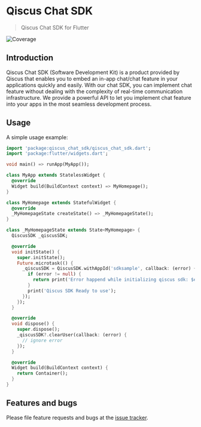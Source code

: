 # Qiscus Chat SDK

> Qiscus Chat SDK for Flutter

![Coverage](https://raw.githubusercontent.com/qiscus/qiscus-chat-sdk-flutter/master/coverage_badge.svg?sanitize=true)

## Introduction

Qiscus Chat SDK (Software Development Kit) is a product provided by Qiscus
that enables you to embed an in-app chat/chat feature in your applications
quickly and easily. With our chat SDK, you can implement chat feature
without dealing with the complexity of real-time communication infrastructure.
We provide a powerful API to let you implement chat feature into your
apps in the most seamless development process.

## Usage

A simple usage example:

```dart
import 'package:qiscus_chat_sdk/qiscus_chat_sdk.dart';
import 'package:flutter/widgets.dart';

void main() => runApp(MyApp());

class MyApp extends StatelessWidget {
  @override
  Widget build(BuildContext context) => MyHomepage();
}

class MyHomepage extends StatefulWidget {
  @override
  _MyHomepageState createState() => _MyHomepageState();
}

class _MyHomepageState extends State<MyHomepage> {
  QiscusSDK _qiscusSDK;

  @override
  void initState() {
    super.initState();
    Future.microtask(() {
      _qiscusSDK = QiscusSDK.withAppId('sdksample', callback: (error) {
        if (error != null) {
          return print('Error happend while initializing qiscus sdk: $error');
        }
        print('Qiscus SDK Ready to use');
      });
    });
  }

  @override
  void dispose() {
    super.dispose();
    _qiscusSDK?.clearUser(callback: (error) {
      // ignore error
    });
  }

  @override
  Widget build(BuildContext context) {
    return Container();
  }
}
```

## Features and bugs

Please file feature requests and bugs at the [issue tracker][tracker].

[tracker]: https://github.com/qiscus/qiscus-chat-sdk-flutter/issues
